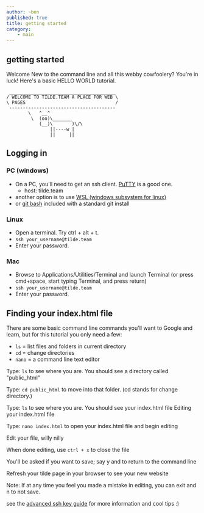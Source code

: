 ```yaml
---
author: ~ben
published: true
title: getting started
category: 
    - main
---
```


## getting started

Welcome
New to the command line and all this webby cowfoolery? You're in luck! Here's a basic HELLO WORLD tutorial.

```
 _______________________________________
/ WELCOME TO TILDE.TEAM A PLACE FOR WEB \
\ PAGES                                 /
 ---------------------------------------
        \   ^__^
         \  (oo)\_______
            (__)\       )\/\
                ||----w |
                ||     ||
```

## Logging in

### PC (windows)

* On a PC, you'll need to get an ssh client. [PuTTY](http://www.putty.org/) is a good one.
    - host: tilde.team
* another option is to use [WSL (windows subsystem for linux)](https://docs.microsoft.com/en-us/windows/wsl/install-win10)
* or [git bash](https://git-scm.com) included with a standard git install

### Linux

* Open a terminal. Try ctrl + alt + t.
* `ssh your_username@tilde.team`
* Enter your password.


### Mac

* Browse to Applications/Utilities/Terminal and launch Terminal (or press cmd+space, start typing Terminal, and press return)
* `ssh your_username@tilde.team`
* Enter your password.


## Finding your index.html file

There are some basic command line commands you'll want to Google and learn, but for this tutorial you only need a few:

* `ls` = list files and folders in current directory
* `cd` = change directories
* `nano` = a command line text editor

Type: `ls` to see where you are. You should see a directory called "public_html"

Type: `cd public_html` to move into that folder. (cd stands for change directory.)

Type: `ls` to see where you are. You should see your index.html file
Editing your index.html file

Type: `nano index.html` to open your index.html file and begin editing

Edit your file, willy nilly

When done editing, use `ctrl + x` to close the file

You'll be asked if you want to save; say y and to return to the command line

Refresh your tilde page in your browser to see your new website

Note: If at any time you feel you made a mistake in editing, you can exit and n to not save.

see the [advanced ssh key guide](/wiki/view.php?page=advanced-ssh) for more information and cool tips :)